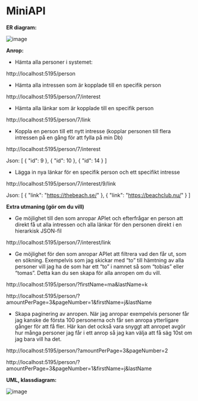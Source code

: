# MiniAPI


**ER diagram:**

![image](https://github.com/Magdagasikara/MiniAPI/assets/146171382/e051c51e-6da5-4553-9464-d3d44a079dcd)


**Anrop:**

- Hämta alla personer i systemet:

http://localhost:5195/person
 
- Hämta alla intressen som är kopplade till en specifik person

http://localhost:5195/person/7/interest 

- Hämta alla länkar som är kopplade till en specifik person

http://localhost:5195/person/7/link

- Koppla en person till ett nytt intresse (kopplar personen till flera intressen på en gång för att fylla på min Db)

http://localhost:5195/person/7/interest

Json: [ { "id": 9 }, { "id": 10 }, { "id": 14 } ]
 
- Lägga in nya länkar för en specifik person och ett specifikt intresse

http://localhost:5195/person/7/interest/9/link

Json: [ { "link": "https://thebeach.se/" }, { "link": "https://beachclub.nu/" } ]


 
**Extra utmaning (gör om du vill)**

- Ge möjlighet till den som anropar APIet och efterfrågar en person att direkt få ut alla intressen och alla länkar för den personen direkt i en hierarkisk JSON-fil

http://localhost:5195/person/7/interest/link

- Ge möjlighet för den som anropar APIet att filtrera vad den får ut, som en sökning. Exempelvis som jag skickar med “to” till hämtning av alla personer vill jag ha de som har ett “to” i namnet så som “tobias” eller “tomas”. Detta kan du sen skapa för alla anropen om du vill.

http://localhost:5195/person/?firstName=ma&lastName=k

http://localhost:5195/person/?amountPerPage=3&pageNumber=1&firstName=j&lastName

- Skapa paginering av anropen. När jag anropar exempelvis personer får jag kanske de första 100 personerna och får sen anropa ytterligare gånger för att få fler. Här kan det också vara snyggt att anropet avgör hur många personer jag får i ett anrop så jag kan välja att få säg 10st om jag bara vill ha det.

http://localhost:5195/person/?amountPerPage=3&pageNumber=2

http://localhost:5195/person/?amountPerPage=3&pageNumber=1&firstName=j&lastName



**UML, klassdiagram:**

![image](https://github.com/Magdagasikara/MiniAPI/assets/146171382/969084b4-09f0-4417-8cd0-dc901e16a0b9)
